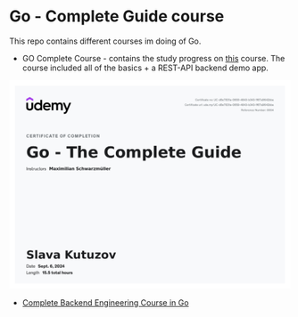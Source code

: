 # Go - Complete Guide course

This repo contains different courses im doing of Go.

- GO Complete Course - contains the study progress on [this](https://www.udemy.com/course/go-the-complete-guide/?couponCode=OF83024E) course.
The course included all of the basics + a REST-API backend demo app.

![certificate](/certificate.jpg)

- [Complete Backend Engineering Course in Go](https://www.youtube.com/watch?v=h3fqD6IprIA)
